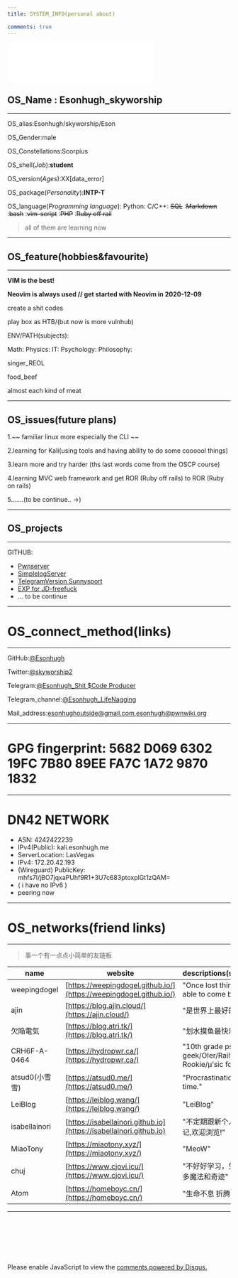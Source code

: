 ```yaml
---
title: SYSTEM_INFO(personal about)

comments: true
---
```


<!--

<iframe frameborder="no" border="0" marginwidth="0" marginheight="0" width=330 height=110 src="//music.163.com/outchain/player?type=0&id=5358234121&auto=1&height=90"></iframe>-->

<script id="PlayerHelper" src="/tabs/musicPlayer.js"></script>
<iframe id="musicPlayer" frameborder="no" border="0" marginwidth="0" marginheight="0" width=330 height=86 src="//music.163.com/outchain/player?type=2&id=1466303986&auto=1&height=66"></iframe>
<script>Player();</script>
<script>
console.log("alert:No for the social engineering use! i don't love being tracked.\n\n");
console.log("------welcome_friend-------\n---hope to see you again---\n-hope exchange friend link-\n");
console.log("========================");
console.log("┏━╸┏━┓┏━┓┏┓╻╻ ╻╻ ╻┏━╸╻ ╻\n┣╸ ┗━┓┃ ┃┃┗┫┣━┫┃ ┃┃╺┓┣━┫\n┗━╸┗━┛┗━┛╹ ╹╹ ╹┗━┛┗━┛╹ ╹\n");
console.log("========================");
</script>

## OS_Name : Esonhugh_skyworship

---

OS_alias:Esonhugh/skyworship/Eson

OS_Gender:male

OS_Constellations:Scorpius 

OS_shell(*Job*):__student__

OS_version(*Ages*):XX[data_error]

OS_package(*Personality*):__INTP-T__

OS_language(*Programming language*): Python: C/C++: ~~SQL~~ :~~Markdown~~ :~~bash~~ :~~vim-script~~ :~~PHP~~ :~~Ruby off rail~~  

> all of them are learning now
>

---

## OS_feature(hobbies&favourite)

---

**VIM  is the best!**

**Neovim is always used // get started with Neovim in 2020-12-09**

create a shit codes

play box as HTB/(but now is more vulnhub)

ENV/PATH(subjects):

Math:
Physics:
IT:
Psychology:
Philosophy:

singer_REOL

food_beef

almost each kind of meat

---

## OS_issues(future plans)

1.~~ familiar linux more especially the CLI ~~

2.learning for Kali(using tools and having ability to do some coooool things)

3.learn more and try harder (ths last words come from the OSCP course)

4.learning MVC web framework and get ROR (Ruby off rails) to ROR (Ruby on rails)

5.......(to be continue.. ->)

---

## OS_projects

---

GITHUB:

* [Pwnserver](https://github.com/ixiniansec/pwnserver/)
* [SimplelogServer](https://github.com/Esonhugh/SimpleLogServer/)
* [TelegramVersion Sunnysport](https://github.com/Esonhugh/Sunnysport_Action/)
* [EXP for JD-freefuck](https://github.com/Esonhugh/JD-Freefuckfucker/)
* ... to be continue


---

# OS_connect_method(links)

---

GitHub:[@Esonhugh](https://github.com/Esonhugh)

Twitter:[@skyworship2](https://twitter.com/Skyworship2?s=09)

Telegram:[@Esonhugh_Shit $Code Producer](https://t.me/EsonHugh_Skywalker)

Telegram_channel:[@Esonhugh_LifeNagging](https://t.me/Esonhugh_LifeNagging)

Mail_address:<esonhughoutside@gmail.com>,<esonhugh@pwnwiki.org>

---

# GPG fingerprint: 5682 D069 6302 19FC 7B80  89EE FA7C 1A72 9870 1832

---

# DN42 NETWORK

* ASN: 4242422239
* IPv4(Public): kali.esonhugh.me
* ServerLocation: LasVegas
* IPv4: 172.20.42.193
* (Wireguard) PublicKey: mhfs7l/jBO7jqxaPUhf9R1+3U7c683ptoxplGt1zQAM=
* ( i have no IPv6 )
* peering now

---

# OS_networks(friend links) 

---

> 事一个有一点点小简单的友链板

name|website|descriptions(summary/motto)
----|---|---
weepingdogel|[https://weepingdogel.github.io/](https://weepingdogel.github.io/)|"Once lost thing will never be able to come back."
ajin|[https://blog.ajin.cloud/](https://ajin.cloud/)|"是世界上最好的人啊"
欠陥電気|[https://blog.atri.tk/](https://blog.atri.tk/)|"划水摸鱼最快乐啦～"
CRH6F-A-0464|[https://hydropwr.ca/](https://hydropwr.ca/)|"10th grade pseudo-geek/OIer/Railway Fan/ACG Rookie/μ’sic forever!"
atsud0(小雪雪)|[https://atsud0.me/](https://atsud0.me/)|"Procrastination is the thief of time."
LeiBlog|[https://leiblog.wang/](https://leiblog.wang/)|"LeiBlog"
isabellainori|[https://isabellainori.github.io](https://isabellainori.github.io)|"不定期跟新个人碎碎念&学习笔记,欢迎浏览!"
MiaoTony|[https://miaotony.xyz/](https://miaotony.xyz/)|"MeoW"
chuj|[https://www.cjovi.icu/](https://www.cjovi.icu/)|"不好好学习，生活中就会多出许多魔法和奇迹"
Atom|[https://homeboyc.cn/](https://homeboyc.cn/)|"生命不息 折腾不止"

<!-- 
space for update
// 友链交换愿望
// 欢迎你的到来
//
-->

---

<br>
<br>
<br>
<br>
<br>
<br>

<div id="disqus_thread"></div>
<script>
    /**
    *  RECOMMENDED CONFIGURATION VARIABLES: EDIT AND UNCOMMENT THE SECTION BELOW TO INSERT DYNAMIC VALUES FROM YOUR PLATFORM OR CMS.
    *  LEARN WHY DEFINING THESE VARIABLES IS IMPORTANT: https://disqus.com/admin/universalcode/#configuration-variables    */
    /*
    var disqus_config = function () {
    this.page.url = PAGE_URL;  // Replace PAGE_URL with your page's canonical URL variable
    this.page.identifier = PAGE_IDENTIFIER; // Replace PAGE_IDENTIFIER with your page's unique identifier variable
    };
    */
    (function() { // DON'T EDIT BELOW THIS LINE
    var d = document, s = d.createElement('script');
    s.src = 'https://esonhugh.disqus.com/embed.js';
    s.setAttribute('data-timestamp', +new Date());
    (d.head || d.body).appendChild(s);
    })();
</script>
<noscript>Please enable JavaScript to view the <a href="https://disqus.com/?ref_noscript">comments powered by Disqus.</a></noscript>



<!--
	comments
	#### Other_info
	theme: https://github.com/cotes2020/jekyll-theme-chirpy
	copyright© 2017-2019 Cotes Chung
	MIT License
-->
